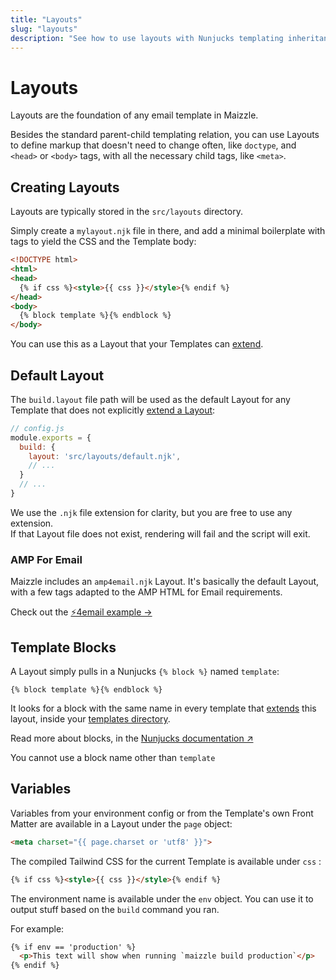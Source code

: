 ```yaml
---
title: "Layouts"
slug: "layouts"
description: "See how to use layouts with Nunjucks templating inheritance to build your HTML emails"
---
```


# Layouts

Layouts are the foundation of any email template in Maizzle.

Besides the standard parent-child templating relation, you can use Layouts to define markup that doesn't need to change often, like `doctype`, and `<head>` or `<body>` tags, with all the necessary child tags, like `<meta>`.

## Creating Layouts

Layouts are typically stored in the `src/layouts` directory.

Simply create a `mylayout.njk` file in there, and add a minimal boilerplate with tags to yield the CSS and the Template body:

```html
<!DOCTYPE html>
<html>
<head>
  {% if css %}<style>{{ css }}</style>{% endif %}
</head>
<body>
  {% block template %}{% endblock %}
</body>
``` 

You can use this as a Layout that your Templates can [extend](/docs/templates/#extending-layouts).

## Default Layout

The `build.layout` file path will be used as the default Layout for any Template that does not explicitly [extend a Layout](/docs/templates/#extending-layouts):

```js
// config.js
module.exports = {
  build: {
    layout: 'src/layouts/default.njk',
    // ...
  }
  // ...
}
```

<div class="bg-gray-100 border-l-4 border-gradient-b-ocean-light p-4 mb-4 text-md" role="alert">
  <div class="text-gray-600">We use the <code class="shiki-inline">.njk</code> file extension for clarity, but you are free to use any extension.</div>
</div>

<div class="bg-gray-100 border-l-4 border-gradient-b-orange-dark p-4 mb-4 text-md" role="alert">
  <div class="text-gray-600">If that Layout file does not exist, rendering will fail and the script will exit.</div>
</div>


### AMP For Email

Maizzle includes an `amp4email.njk` Layout. It's basically the default Layout, with a few tags adapted to the AMP HTML for Email requirements.

Check out the [⚡4email example &rarr;](/docs/amp4email/)

## Template Blocks

A Layout simply pulls in a Nunjucks `{% block %}` named `template`:

```
{% block template %}{% endblock %}
```

It looks for a block with the same name in every template that [extends](/docs/templates/#extends) this layout, inside your [templates directory](/docs/build-paths/#templates).

Read more about blocks, in the [Nunjucks documentation &nearr;](https://mozilla.github.io/nunjucks/templating.html#template-inheritance)

<div class="bg-gray-100 border-l-4 border-gradient-b-orange-dark p-4 mb-4 text-md" role="alert">
  <div class="text-gray-600">You cannot use a block name other than <code class="shiki-inline">template</code></div>
</div>

## Variables

Variables from your environment config or from the Template's own Front Matter are available in a Layout under the `page` object:

```html
<meta charset="{{ page.charset or 'utf8' }}">
```

The compiled Tailwind CSS for the current Template is available under `css` :

```html
{% if css %}<style>{{ css }}</style>{% endif %}
```

The environment name is available under the `env` object. You can use it to output stuff based on the `build` command you ran.

For example:

```html
{% if env == 'production' %}
  <p>This text will show when running `maizzle build production`</p>
{% endif %}
```
